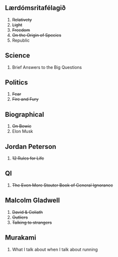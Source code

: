 ## Lærdómsritafélagið

1. <s>Relativety</s>
2. <s>Light</s>
3. <s>Freedom</s>
4. <s>On the Origin of Species</s>
5. Republic

## Science

1. Brief Answers to the Big Questions

## Politics
1. <s>Fear</s>
2. <s>Fire and Fury</s>

## Biographical

1. <s>On Bowie</s>
2. Elon Musk

## Jordan Peterson

1. <s>12 Rules for Life</s>

## QI

1. <s>The Even More Stouter Book of General Ignorance</s>

## Malcolm Gladwell

1. <s>David & Goliath</s>
2. <s>Outliers</s>
3. <s>Talking to strangers</s>

## Murakami

1. What I talk about when I talk about running
